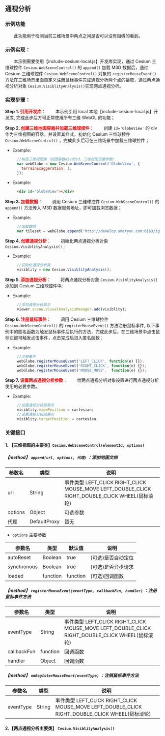 ## 通视分析

### 示例功能

&ensp;&ensp;&ensp;&ensp;此功能用于检测当前三维场景中两点之间是否可以没有阻碍的看到。

### 示例实现：

&ensp;&ensp;&ensp;&ensp;本示例需要使用【include-cesium-local.js】开发库实现，通过 Cesium 三维球控件 `Cesium.WebSceneControl()` 的 `append()` 加载 M3D 数据后，通过 Cesium 三维球控件 `Cesium.WebSceneControl()` 对象的 `registerMouseEvent()` 方法在三维场景里面自定义注册鼠标事件完成通视分析两个点的拾取，通过两点通视分析对象 `Cesium.VisiblityAnalysis()`实现两点通视分析。

### 实现步骤：

**Step 1. <font color=red>引用开发库</font>**：
&ensp;&ensp;&ensp;&ensp;本示例引用 local 本地【include-cesium-local.js】开发库, 完成此步后方可正常使用所有三维 WebGL 的功能；

**Step 2. <font color=red>创建三维地图容器并加载三维球控件</font>**：
&ensp;&ensp;&ensp;&ensp;创建 `id='GlobeView'` 的 div 作为三维视图的容器，并设置其样式，初始化 Cesium 三维球控件 `Cesium.WebSceneControl()` ，完成此步后可在三维场景中加载三维球控件；

- Example:

  ```Javascript
    //构造三维视图类（视图容器div的id，三维视图设置参数）
    var webGlobe = new Cesium.WebSceneControl('GlobeView', {
      terrainExaggeration: 1,
    });
  ```

- Example:
  ```html
    <div id="GlobeView"></div>
  ```

**Step 3. <font color=red>加载数据</font>**：
&ensp;&ensp;&ensp;&ensp;调用 Cesium 三维球控件 `Cesium.WebSceneControl()` 的 `append()` 方法传入 M3D 数据服务地址，即可加载浏览数据；

- Example:
  ```Javascript
    //加载数据
    var tileset = webGlobe.append('http://develop.smaryun.com:6163/igs/rest/g3d/M3D', {});
  ```

**Step 4. <font color=red>创建通视分析</font>**：
&ensp;&ensp;&ensp;&ensp;初始化两点通视分析对象 `Cesium.VisiblityAnalysis()` ;

- Example:
  ```Javascript
    //初始化通视分析类
    visiblity = new Cesium.VisiblityAnalysis();
  ```

**Step 5. <font color=red>添加通视分析</font>**：
&ensp;&ensp;&ensp;&ensp;将两点通视分析对象 `Cesium.VisiblityAnalysis()` 添加到 Cesium 三维球控件中;

- Example:
  ```Javascript
    //添加通视分析显示
    viewer.scene.VisualAnalysisManager.add(visiblity);
  ```

**Step 6. <font color=red>注册鼠标事件</font>**：
&ensp;&ensp;&ensp;&ensp;调用 Cesium 三维球控件 `Cesium.WebSceneControl()` 的 `registerMouseEvent()` 方法注册鼠标事件, 以下事例中的匿名函数为触发鼠标事件后执行的方法，完成此步后，在三维场景中点击鼠标左键可触发点击事件，点击完成后进入匿名函数；

- Example:
  ```Javascript
    //注册事件
    webGlobe.registerMouseEvent('LEFT_CLICK', function(e) {});
    webGlobe.registerMouseEvent('RIGHT_CLICK', function(e) {});
    webGlobe.registerMouseEvent('MOUSE_MOVE',  function(e) {});
  ```

**Step 7. <font color=red>设置两点通视分析参数</font>**：
&ensp;&ensp;&ensp;&ensp;给两点通视分析对象设置进行两点通视分析使用的必要参数。

- Example:
  ```Javascript
    //设置通视分析观察点
    visiblity.viewPosition = cartesian;
    //设置通视分析结果点
    visiblity.targetPosition = cartesian;
  ```

### 关键接口

#### 1. 【三维视图的主要类】`Cesium.WebSceneControl(elementId, options)`

##### 【method】 `append(url, options, 代理)` ：添加地图文档

| 参数名  | 类型         | 说明                                                                                            |
| ------- | ------------ | ----------------------------------------------------------------------------------------------- |
| url     | String       | 事件类型 LEFT_CLICK RIGHT_CLICK MOUSE_MOVE LEFT_DOUBLE_CLICK RIGHT_DOUBLE_CLICK WHEEL(鼠标滚轮) |
| options | Object       | 可选参数                                                                                        |
| 代理    | DefaultProxy | 暂无                                                                                            |

- `options` 主要参数

| 参数名      | 类型     | 默认值   | 说明               |
| ----------- | -------- | -------- | ------------------ |
| autoReset   | Boolean  | true     | (可选)是否自动定位 |
| synchronous | Boolean  | true     | (可选)是否异步请求 |
| loaded      | function | function | (可选)回调函数     |

##### 【method】 `registerMouseEvent(eventType, callbackFun, handler)` ：注册鼠标事件方法

| 参数名      | 类型     | 说明                                                                                            |
| ----------- | -------- | ----------------------------------------------------------------------------------------------- |
| eventType   | String   | 事件类型 LEFT_CLICK RIGHT_CLICK MOUSE_MOVE LEFT_DOUBLE_CLICK RIGHT_DOUBLE_CLICK WHEEL(鼠标滚轮) |
| callbackFun | function | 回调函数                                                                                        |
| handler     | Object   | 回调函数                                                                                        |

##### 【method】 `unRegisterMouseEvent(eventType)` ：注销鼠标事件方法

| 参数名    | 类型   | 说明                                                                                            |
| --------- | ------ | ----------------------------------------------------------------------------------------------- |
| eventType | String | 事件类型 LEFT_CLICK RIGHT_CLICK MOUSE_MOVE LEFT_DOUBLE_CLICK RIGHT_DOUBLE_CLICK WHEEL(鼠标滚轮) |

#### 2.【两点通视分析主要类】 `Cesium.VisiblityAnalysis()`
